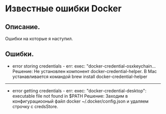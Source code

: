# Известные ошибки Docker

## Описание.
Ошибки на которые я наступил.

## Ошибки.

* error storing credentials - err: exec: "docker-credential-osxkeychain...
Решение: Не установлен компонент docker-credential-helper. В Mac устанавливается командой brew install docker-credential-helper

------------------------------------

* error getting credentials - err: exec: "docker-credential-desktop": executable file not found in $PATH
Решение: Заходим в конфигурациооный файл docker ~/.docker/config.json и удаляем строчку с credsStore. 

